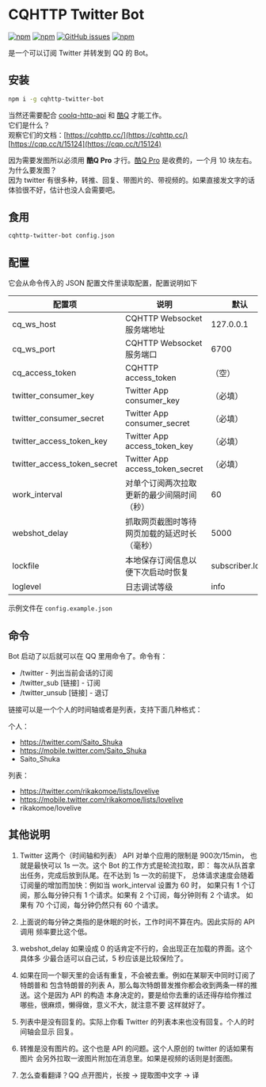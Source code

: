 # CQHTTP Twitter Bot

[![npm](https://img.shields.io/npm/v/cqhttp-twitter-bot.svg)](https://www.npmjs.com/package/cqhttp-twitter-bot)
[![npm](https://img.shields.io/npm/dt/cqhttp-twitter-bot.svg)](https://www.npmjs.com/package/cqhttp-twitter-bot)
[![GitHub issues](https://img.shields.io/github/issues/rikakomoe/cqhttp-twitter-bot.svg)](https://github.com/rikakomoe/cqhttp-twitter-bot/issues)
[![npm](https://img.shields.io/npm/l/cqhttp-twitter-bot.svg)](https://www.npmjs.com/package/cqhttp-twitter-bot)

是一个可以订阅 Twitter 并转发到 QQ 的 Bot。

## 安装

```bash
npm i -g cqhttp-twitter-bot
```

当然还需要配合 [coolq-http-api](https://github.com/richardchien/coolq-http-api) 和 [酷Q](https://cqp.cc/) 才能工作。  
它们是什么？  
观察它们的文档：[https://cqhttp.cc/](https://cqhttp.cc/) [https://cqp.cc/t/15124](https://cqp.cc/t/15124)

因为需要发图所以必须用 **酷Q Pro** 才行。[酷Q Pro](https://cqp.cc/t/14901) 是收费的，一个月 10 块左右。  
为什么要发图？  
因为 twitter 有很多种，转推、回复、带图片的、带视频的。如果直接发文字的话体验很不好，估计也没人会需要吧。

## 食用

```bash
cqhttp-twitter-bot config.json
```

## 配置

它会从命令传入的 JSON 配置文件里读取配置，配置说明如下

| 配置项 | 说明 | 默认 |
| --- | --- | --- |
| cq_ws_host | CQHTTP Websocket 服务端地址 | 127.0.0.1 |
| cq_ws_port | CQHTTP Websocket 服务端口 | 6700 |
| cq_access_token | CQHTTP access_token | （空） |
| twitter_consumer_key | Twitter App consumer_key | （必填） |
| twitter_consumer_secret |  Twitter App consumer_secret | （必填） |
| twitter_access_token_key | Twitter App access_token_key | （必填） |
| twitter_access_token_secret | Twitter App access_token_secret | （必填） |
| work_interval | 对单个订阅两次拉取更新的最少间隔时间（秒） | 60 |
| webshot_delay | 抓取网页截图时等待网页加载的延迟时长（毫秒） | 5000 |
| lockfile | 本地保存订阅信息以便下次启动时恢复 | subscriber.lock |
| loglevel | 日志调试等级 | info |

示例文件在 `config.example.json`

## 命令

Bot 启动了以后就可以在 QQ 里用命令了。命令有：

- /twitter - 列出当前会话的订阅
- /twitter_sub [链接] - 订阅
- /twitter_unsub [链接] - 退订

链接可以是一个个人的时间轴或者是列表，支持下面几种格式：

个人：
  + https://twitter.com/Saito_Shuka
  + https://mobile.twitter.com/Saito_Shuka
  + Saito_Shuka

列表：
  + https://twitter.com/rikakomoe/lists/lovelive
  + https://mobile.twitter.com/rikakomoe/lists/lovelive
  + rikakomoe/lovelive

## 其他说明

1. Twitter 这两个（时间轴和列表） API 对单个应用的限制是 900次/15min，
也就是最快可以 1s 一次。这个 Bot 的工作方式是轮流拉取，即：
每次从队首拿出任务，完成后放到队尾。在不达到 1s 一次的前提下，
总体请求速度会随着订阅量的增加而加快：例如当 work_interval 设置为 60 时，
如果只有 1 个订阅，那么每分钟只有 1 个请求。如果有 2 个订阅，每分钟则有 2 个请求。
如果有 70 个订阅，每分钟仍然只有 60 个请求。

2. 上面说的每分钟之类指的是休眠的时长，工作时间不算在内。因此实际的 API 调用
频率要比这个低。

3. webshot_delay 如果设成 0 的话肯定不行的，会出现正在加载的界面。这个具体多
少最合适可以自己试，5 秒应该是比较保险了。

4. 如果在同一个聊天里的会话有重复，不会被去重。例如在某聊天中同时订阅了特朗普和
包含特朗普的列表 A，那么每次特朗普发推你都会收到两条一样的推送。这个是因为 API 的构造
本身决定的，要是给你去重的话还得存给你推过哪些，很麻烦，懒得做，意义不大，就注意不要
这样就好了。

5. 列表中是没有回复的。实际上你看 Twitter 的列表本来也没有回复。个人的时间轴会显示
回复。

6. 转推是没有图片的。这个也是 API 的问题。这个人原创的 twitter 的话如果有图片
会另外拉取一波图片附加在消息里。如果是视频的话则是封面图。

7. 怎么查看翻译？QQ 点开图片，长按 -> 提取图中文字 -> 译
